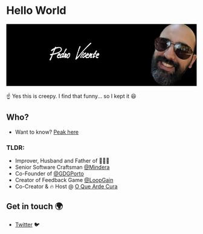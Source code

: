 # Hello World

![Pedro Vicente](https://github.com/neteinstein/neteinstein/raw/master/github-header.png)

☝️ Yes this is creepy. I find that funny... so I kept it 😆

## Who?

- Want to know? [Peak here](https://www.neteinstein.org)

### TLDR:
- Improver, Husband and Father of 🧓🧒👶
- Senior Software Craftsman [@Mindera](https://www.mindera.com)
- Co-Founder of [@GDGPorto](https://gdgporto.xyz/)
- Creator of Feedback Game [@LoopGain](http://www.loopgain.org)
- Co-Creator & 🔥 Host @ [O Que Arde Cura](https://www.facebook.com/oqueardecura/)


## Get in touch 🌍

- [Twitter](https://twitter.com/neteinstein) 🐦
